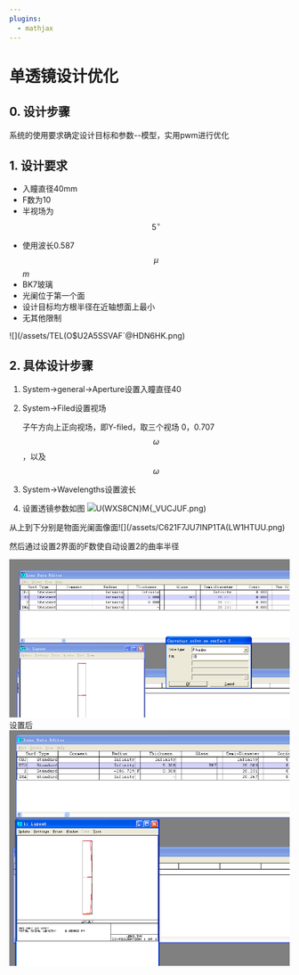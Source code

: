```yaml
---
plugins:
  - mathjax
---
```


# 单透镜设计优化

## 0. 设计步骤

系统的使用要求确定设计目标和参数--模型，实用pwm进行优化

## 1. 设计要求

* 入瞳直径40mm
* F数为10
* 半视场为$$5^\circ$$
- 使用波长0.587$$\mu$$_m_
- BK7玻璃
- 光阑位于第一个面
- 设计目标均方根半径在近轴想面上最小
- 无其他限制

![](/assets/TEL(O$U2A5SSVAF`@HDN6HK.png)

## 2. 具体设计步骤
1. System->general->Aperture设置入瞳直径40
1. System->Filed设置视场

   子午方向上正向视场，即Y-filed，取三个视场
   0，0.707$$\omega$$，以及$$\omega$$
1. System->Wavelengths设置波长
1. 设置透镜参数如图
![](/assets/D5}R)U(WXS8CN}M{_VUCJUF.png)

从上到下分别是物面光阑面像面![](/assets/C621F7JU7INP1TA(LW1HTUU.png)

然后通过设置2界面的F数使自动设置2的曲率半径

![](/assets/QUS`96QV%H()}Q7J$9QTN$I.png)
设置后
![](/assets/JTXUG_YPO9$TKAGZU1_D9$I.png)

   
   




